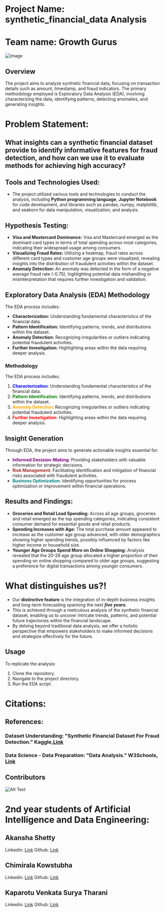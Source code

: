 # Project Name: synthetic_financial_data Analysis
# Team name: Growth Gurus
![image](https://github.com/Akansha-S1/futursense-Internship-capstone-project/assets/115874218/5ef5988b-4460-452f-9ba8-d1f79d8f2779)

## Overview

The project aims to analyze synthetic financial data, focusing on transaction details such as amount, timestamp, and fraud indicators. The primary methodology employed is Exploratory Data Analysis (EDA), involving characterizing the data, identifying patterns, detecting anomalies, and generating insights.

# Problem Statement: 
## What insights can a synthetic financial dataset provide to identify informative features for fraud detection, and how can we use it to evaluate methods for achieving high accuracy?

## **Tools and Technologies Used:**

- The project utilized various tools and technologies to conduct the analysis, including **Python programming language**, **Jupyter Notebook** for code development, and libraries such as pandas, numpy, matplotlib, and seaborn for data manipulation, visualization, and analysis.

## **Hypothesis Testing:**
- **Visa and Mastercard Dominance:** Visa and Mastercard emerged as the dominant card types in terms of total spending across most categories, indicating their widespread usage among consumers.
- **Visualizing Fraud Rates:** Utilizing a heatmap, fraud rates across different card types and customer age groups were visualized, revealing insights into the distribution of fraudulent activities within the dataset.
- **Anomaly Detection:** An anomaly was detected in the form of a negative average fraud rate (-0.75), highlighting potential data mishandling or misinterpretation that requires further investigation and validation.

## **Exploratory Data Analysis (EDA) Methodology**
The EDA process includes:
- **Characterization:** Understanding fundamental characteristics of the financial data.
- **Pattern Identification:** Identifying patterns, trends, and distributions within the dataset.
- **Anomaly Detection:** Recognizing irregularities or outliers indicating potential fraudulent activities.
- **Further Investigation:** Highlighting areas within the data requiring deeper analysis.


### Methodology

The EDA process includes:

1. <font color='blue'>**Characterization**</font>: Understanding fundamental characteristics of the financial data.
2. <font color='green'>**Pattern Identification**</font>: Identifying patterns, trends, and distributions within the dataset.
3. <font color='orange'>**Anomaly Detection**</font>: Recognizing irregularities or outliers indicating potential fraudulent activities.
4. <font color='red'>**Further Investigation**</font>: Highlighting areas within the data requiring deeper analysis.

## Insight Generation

Through EDA, the project aims to generate actionable insights essential for:

- <font color='purple'>**Informed Decision-Making**</font>: Providing stakeholders with valuable information for strategic decisions.
- <font color='brown'>**Risk Management**</font>: Facilitating identification and mitigation of financial risks associated with fraudulent activities.
- <font color='teal'>**Business Optimization**</font>: Identifying opportunities for process optimization or improvement within financial operations.

## **Results and Findings:**
- **Groceries and Retail Lead Spending:** Across all age groups, groceries and retail emerged as the top spending categories, indicating consistent consumer demand for essential goods and retail products.
- **Spending Increases with Age:** The total purchase amount appeared to increase as the customer age group advanced, with older demographics showing higher spending trends, possibly influenced by factors like higher income or household size.
- **Younger Age Groups Spend More on Online Shopping:** Analysis revealed that the 20-29 age group allocated a higher proportion of their spending on online shopping compared to older age groups, suggesting a preference for digital transactions among younger consumers.

# What distinguishes us?!

- Our **distinctive feature** is the integration of in-depth business insights and long-term forecasting spanning the next ***five years***. 
- This is achieved through a meticulous analysis of the synthetic financial dataset, enabling us to uncover intricate trends, patterns, and potential future trajectories within the financial landscape.
- By delving beyond traditional data analysis, we offer a holistic perspective that empowers stakeholders to make informed decisions and strategize effectively for the future.



## Usage

To replicate the analysis:

1. Clone the repository.
2. Navigate to the project directory.
3. Run the EDA script.

# Citations:

## References:

### Dataset Understanding: "Synthetic Financial Dataset For Fraud Detection." Kaggle,[Link](https://www.kaggle.com/datasets/ealaxi/paysim1)

### Data Science - Data Preparation: "Data Analysis." W3Schools, [Link](https://www.w3schools.com/datascience/ds_analyze_data.asp)

## Contributors
![Alt Text](https://media.giphy.com/media/SnRKLohURfkufojw5m/giphy.gif)

# 2nd year students of Artificial Intelligence and Data Engineering:
## Akansha Shetty
Linkedin: [Link](https://www.linkedin.com/in/akansha-shetty01)
Github: [Link](https://github.com/Akansha-S1)

## Chimirala Kowstubha
Linkedin: [Link](https://www.linkedin.com/in/kowstubha-chimirala-2616062b9/)
Github: [Link](https://github.com/Kowstubha9)

## Kaparotu Venkata Surya Tharani
Linkedin: [Link](https://www.linkedin.com/in/kowstubha-chimirala-2616062b9/)
Github: [Link](https://github.com/kvs2022)

